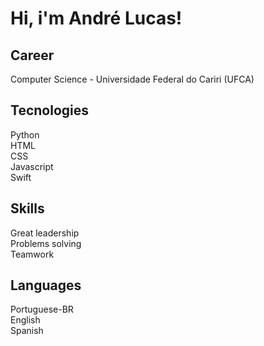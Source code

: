 # Hi, i'm André Lucas!

## Career

Computer Science - Universidade Federal do Cariri (UFCA)

## Tecnologies

Python <br>
HTML <br>
CSS <br>
Javascript <br>
Swift

## Skills

Great leadership <br>
Problems solving <br>
Teamwork

## Languages

Portuguese-BR <br>
English <br>
Spanish
